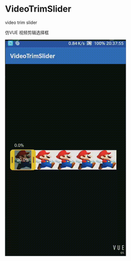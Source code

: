 # VideoTrimSlider


video trim slider

仿VUE 视频剪辑选择框


![image](https://github.com/LvChongStudio/VideoTrimSlider/blob/master/show.gif)
